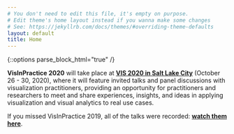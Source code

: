 ```yaml
---
# You don't need to edit this file, it's empty on purpose.
# Edit theme's home layout instead if you wanna make some changes
# See: https://jekyllrb.com/docs/themes/#overriding-theme-defaults
layout: default
title: Home
---
```

{::options parse_block_html="true" /}

**VisInPractice 2020** will take place at **[VIS 2020 in Salt Lake City](http://ieeevis.org/)** (October 26 - 30, 2020), where it will feature invited talks and panel discussions with visualization practitioners, providing an opportunity for practitioners and researchers to meet and share experiences, insights, and ideas in applying visualization and visual analytics to real use cases.

If you missed VisInPractice 2019, all of the talks were recorded: **[watch them here](assets/vip2019/program.html)**.
